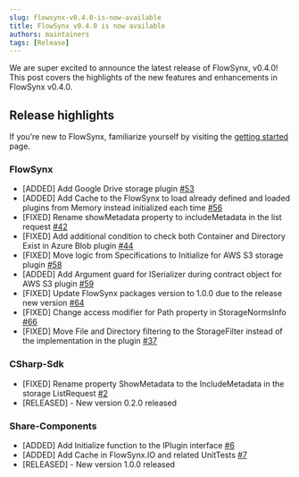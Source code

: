 ```yaml
---
slug: flowsynx-v0.4.0-is-now-available
title: FlowSynx v0.4.0 is now available
authors: maintainers
tags: [Release]
---
```


We are super excited to announce the latest release of FlowSynx, v0.4.0! This post covers the highlights of the new features and enhancements in FlowSynx v0.4.0.

## Release highlights
If you’re new to FlowSynx, familiarize yourself by visiting the [getting started](/docs/category/getting-started) page.

### FlowSynx
- [ADDED] Add Google Drive storage plugin [#53](https://github.com/flowsynx/flowsynx/issues/53)
- [ADDED] Add Cache to the FlowSynx to load already defined and loaded plugins from Memory instead initialized each time [#56](https://github.com/flowsynx/flowsynx/issues/56)
- [FIXED] Rename showMetadata property to includeMetadata in the list request [#42](https://github.com/flowsynx/flowsynx/issues/42)
- [FIXED] Add additional condition to check both Container and Directory Exist in Azure Blob plugin [#44](https://github.com/flowsynx/flowsynx/issues/44)
- [FIXED] Move logic from Specifications to Initialize for AWS S3 storage plugin [#58](https://github.com/flowsynx/flowsynx/issues/58)
- [ADDED] Add Argument guard for ISerializer during contract object for AWS S3 plugin [#59](https://github.com/flowsynx/flowsynx/issues/59)
- [FIXED] Update FlowSynx packages version to 1.0.0 due to the release new version [#64](https://github.com/flowsynx/flowsynx/issues/64)
- [FIXED] Change access modifier for Path property in StorageNormsInfo [#66](https://github.com/flowsynx/flowsynx/issues/6)
- [FIXED] Move File and Directory filtering to the StorageFilter instead of the implementation in the plugin [#37](https://github.com/flowsynx/flowsynx/issues/37)

### CSharp-Sdk
- [FIXED] Rename property ShowMetadata to the IncludeMetadata in the storage ListRequest [#2](https://github.com/flowsynx/csharp-sdk/issues/2)
- [RELEASED] - New version 0.2.0 released

### Share-Components
- [ADDED] Add Initialize function to the IPlugin interface [#6](https://github.com/flowsynx/shared-components/issues/6)
- [ADDED] Add Cache in FlowSynx.IO and related UnitTests [#7](https://github.com/flowsynx/shared-components/issues/7)
- [RELEASED] - New version 1.0.0 released